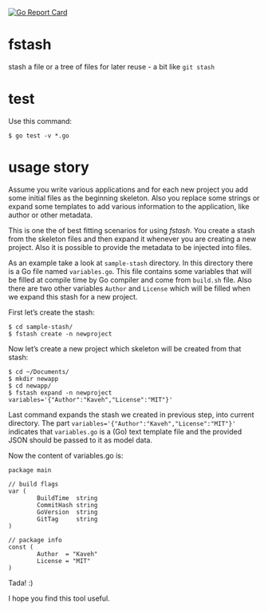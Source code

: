 [![Go Report Card](https://goreportcard.com/badge/github.com/dc0d/fstash)](https://goreportcard.com/report/github.com/dc0d/fstash)

# fstash
stash a file or a tree of files for later reuse - a bit like `git stash`

# test

Use this command:

```
$ go test -v *.go
```

# usage story

Assume you write various applications and for each new project you add some initial files as the beginning skeleton. Also you replace some strings or expand some templates to add various information to the application, like author or other metadata.

This is one the of best fitting scenarios for using _fstash_. You create a stash from the skeleton files and then expand it whenever you are creating a new project. Also it is possible to provide the metadata to be injected into files.

As an example take a look at `sample-stash` directory. In this directory there is a Go file named `variables.go`. This file contains some variables that will be filled at compile time by Go compiler and come from `build.sh` file. Also there are two other variables `Author` and `License` which will be filled when we expand this stash for a new project.

First let’s create the stash:

```
$ cd sample-stash/
$ fstash create -n newproject
```

Now let’s create a new project which skeleton will be created from that stash:

```
$ cd ~/Documents/
$ mkdir newapp
$ cd newapp/
$ fstash expand -n newproject variables='{"Author":"Kaveh","License":"MIT"}'
```

Last command expands the stash we created in previous step, into current directory. The part `variables='{"Author":"Kaveh","License":"MIT"}'` indicates that `variables.go` is a (Go) text template file and the provided JSON should be passed to it as model data.

Now the content of variables.go is:

```golang
package main

// build flags
var (
        BuildTime  string
        CommitHash string
        GoVersion  string
        GitTag     string
)

// package info
const (
        Author  = "Kaveh"
        License = "MIT"
)
```

Tada! :)

I hope you find this tool useful.

